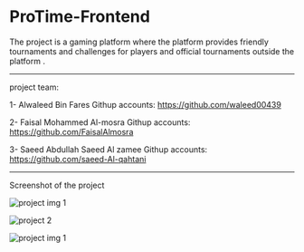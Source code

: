 # ProTime-Frontend



The project is a gaming platform where the platform provides friendly tournaments and challenges for players and official tournaments outside the platform  .
_____________________________________________________________________________________________________________________________________________________________

project team:

1- Alwaleed Bin Fares
Githup accounts: https://github.com/waleed00439

2- Faisal Mohammed Al-mosra
Githup accounts: https://github.com/FaisalAlmosra

3- Saeed Abdullah Saeed Al zamee
Githup accounts: https://github.com/saeed-Al-qahtani

____________________________________________________________



Screenshot of the project

![project img 1](https://user-images.githubusercontent.com/110339523/192118357-d7922a79-f2f5-4da4-9845-f648102b8f0a.jpg)

![project 2](https://user-images.githubusercontent.com/110339523/192118362-58167347-dc4f-4fa1-a09c-320fc20b5016.jpg)

![project img 1](https://user-images.githubusercontent.com/110339523/192118367-453b9556-be62-421f-913a-2f6144fcf49a.jpg)


